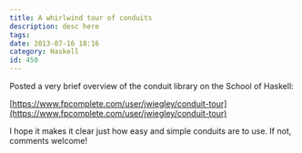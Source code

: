 ```yaml
---
title: A whirlwind tour of conduits
description: desc here
tags: 
date: 2013-07-16 18:16
category: Haskell
id: 450
---
```


Posted a very brief overview of the conduit library on the School of Haskell:

[https://www.fpcomplete.com/user/jwiegley/conduit-tour](https://www.fpcomplete.com/user/jwiegley/conduit-tour)

I hope it makes it clear just how easy and simple conduits are to use.  If not, comments welcome!
